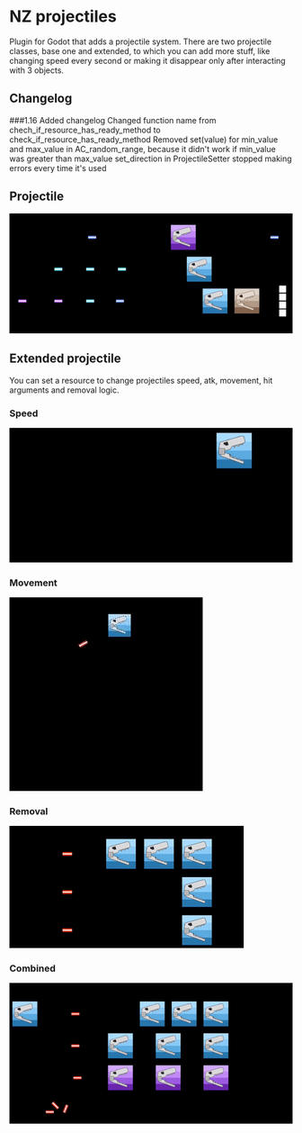 # NZ projectiles
Plugin for Godot that adds a projectile system. There are two projectile classes, base one and extended, to which you can add more stuff, like changing speed every second or making it disappear only after interacting with 3 objects.

## Changelog
###1.16
	Added changelog
	Changed function name from chech_if_resource_has_ready_method to check_if_resource_has_ready_method
	Removed set(value) for min_value and max_value in AC_random_range, because it didn't work if min_value was greater than max_value
	set_direction in ProjectileSetter stopped making errors every time it's used

## Projectile
![Gif_1](/NZ_projectiles/gifs/gif_1.gif)

## Extended projectile
You can set a resource to change projectiles speed, atk, movement, hit arguments and removal logic.

### Speed
![Gif_2](/NZ_projectiles/gifs/gif_2.gif)

### Movement
![Gif_3](/NZ_projectiles/gifs/gif_3.gif)

### Removal
![Gif_4](/NZ_projectiles/gifs/gif_4.gif)

### Combined
![Gif_5](/NZ_projectiles/gifs/gif_5.gif)

